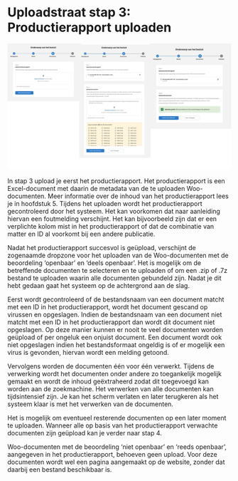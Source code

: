 # Uploadstraat stap 3: Productierapport uploaden

![De figuur laat zien hoe het productierapport en de bestanden worden geüpload.](img/besluit_4.png)

In stap 3 upload je eerst het productierapport. Het productierapport is een Excel-document met daarin de metadata van de te uploaden
Woo-documenten. Meer informatie over de inhoud van het productierapport lees je in hoofdstuk 5. Tijdens het uploaden wordt het
productierapport gecontroleerd door het systeem. Het kan voorkomen dat naar aanleiding hiervan een foutmelding verschijnt. Het kan
bijvoorbeeld zijn dat er een verplichte kolom mist in het productierapport of dat de combinatie van matter en ID al voorkomt bij een andere publicatie.

Nadat het productierapport succesvol is geüpload, verschijnt de zogenaamde dropzone voor het uploaden van de Woo-documenten met
de beoordeling ‘openbaar’ en ‘deels openbaar’. Het is mogelijk om de betreffende documenten te selecteren en te uploaden of om
een .zip of .7z bestand te uploaden waarin alle documenten gebundeld zijn. Nadat je dit hebt gedaan gaat het systeem op de achtergrond aan de slag.

Eerst wordt gecontroleerd of de bestandsnaam van een document matcht met een ID in het productierapport, wordt het document
gescand op virussen en opgeslagen. Indien de bestandsnaam van een document niet matcht met een ID in het productierapport dan
wordt dit document niet opgeslagen. Op deze manier kunnen er nooit te veel documenten worden geüpload of per ongeluk een onjuist
document. Een document wordt ook niet opgeslagen indien het bestandsformaat ongeldig is of er mogelijk een virus is gevonden,
hiervan wordt een melding getoond.

Vervolgens worden de documenten één voor één verwerkt. Tijdens de verwerking wordt het documenten onder andere zo toegankelijk
mogelijk gemaakt en wordt de inhoud geëxtraheerd zodat dit toegevoegd kan worden aan de zoekmachine. Het verwerken van alle documenten
kan tijdsintensief zijn. Je kan het scherm verlaten en later terugkeren als het systeem klaar is met het verwerken van de documenten.

Het is mogelijk om eventueel resterende documenten op een later moment te uploaden. Wanneer alle op basis van het productierapport
verwachte documenten zijn geüpload kan je verder naar stap 4.

Woo-documenten met de beoordeling ‘niet openbaar’ en ‘reeds openbaar’, aangegeven in het productierapport, behoeven geen upload.
Voor deze documenten wordt wel een pagina aangemaakt op de website, zonder dat daarbij een bestand beschikbaar is.
